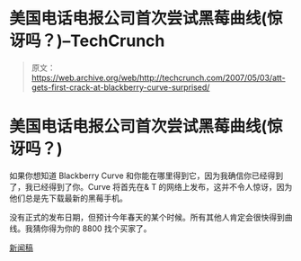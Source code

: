 # 美国电话电报公司首次尝试黑莓曲线(惊讶吗？)–TechCrunch

> 原文：<https://web.archive.org/web/http://techcrunch.com/2007/05/03/att-gets-first-crack-at-blackberry-curve-surprised/>

# 美国电话电报公司首次尝试黑莓曲线(惊讶吗？)

如果你想知道 Blackberry Curve 和你能在哪里得到它，因为我确信你已经得到了，我已经得到了你。Curve 将首先在& T 的网络上发布，这并不令人惊讶，因为他们总是先下载最新的黑莓手机。

没有正式的发布日期，但预计今年春天的某个时候。所有其他人肯定会很快得到曲线。我猜你得为你的 8800 找个买家了。

[新闻稿](https://web.archive.org/web/20220121222342/http://www.marketwire.com/mw/release_html_b1?release_id=247619)